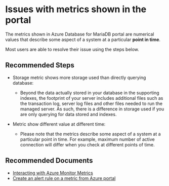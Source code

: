 <properties
    pageTitle="Issues with metrics shown in the portal"
    description="Issues with metrics shown in the portal"
    service="microsoft.dbformariadb"
    resource="servers"
    authors="ambhatna"
    ms.author="ambhatna"
    displayOrder="250"
    selfHelpType="resource"
    supportTopicIds="32640128"
    resourceTags="servers, databases"
    productPesIds="16617"
    cloudEnvironments="public"
    articleId="d29c4a5d-7cd5-4fe0-bec0-eb66f54f575f"
/>

# Issues with metrics shown in the portal

The metrics shown in Azure Database for MariaDB portal are numerical values that describe some aspect of a system at a particular **point in time**.

Most users are able to resolve their issue using the steps below.

## **Recommended Steps**

* Storage metric shows more storage used than directly querying database:

  * Beyond the data actually stored in your database in the supporting indexes, the footprint of your server includes additional files such as the transaction log, server log files and other files needed to run the managed server. As such, there is a difference in storage used if you are only querying for data stored and indexes.

* Metric show different value at different time:

    * Please note that the metrics describe some aspect of a system at a particular point in time. For example, maximum number of active connection will differ when you check at different points of time.

## **Recommended Documents**

* [Interacting with Azure Monitor Metrics](https://docs.microsoft.com/azure/azure-monitor/platform/data-platform-metrics#interacting-with-azure-monitor-metrics/)<br>
* [Create an alert rule on a metric from Azure portal](https://docs.microsoft.com/azure/mariadb/howto-alert-metric/)
